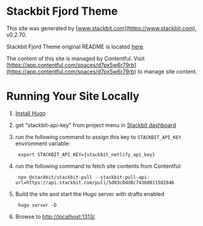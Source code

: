 # Stackbit Fjord Theme

This site was generated by [www.stackbit.com](https://www.stackbit.com), v0.2.70.

Stackbit Fjord Theme original README is located [here](./README.theme.md).

The content of this site is managed by Contentful. Visit [https://app.contentful.com/spaces/d7px5w6r79rb](https://app.contentful.com/spaces/d7px5w6r79rb) to manage site content.

# Running Your Site Locally

1. [Install Hugo](https://gohugo.io/getting-started/quick-start/#step-1-install-hugo)

1. get "stackbit-api-key" from project menu in [Stackbit dashboard](https://app.stackbit.com/dashboard)

1. run the following command to assign this key to `STACKBIT_API_KEY` environment variable:

        export STACKBIT_API_KEY={stackbit_netlify_api_key}

1. run the following command to fetch site contents from Contentful:

        npx @stackbit/stackbit-pull --stackbit-pull-api-url=https://api.stackbit.com/pull/5d83c0dd8c74360011582846

1. Build the site and start the Hugo server with drafts enabled

        hugo server -D

1. Browse to [http://localhost:1313/](http://localhost:1313/)
